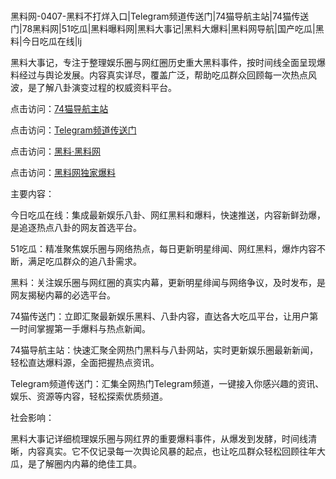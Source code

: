 #
黑料网-0407-黑料不打烊入口|Telegram频道传送门|74猫导航主站|74猫传送门|78黑料网|51吃瓜|黑料曝料网|黑料大事记|黑料大爆料|黑料网导航|国产吃瓜|黑料|今日吃瓜在线|lj

黑料大事记，专注于整理娱乐圈与网红圈历史重大黑料事件，按时间线全面呈现爆料经过与舆论发展。内容真实详尽，覆盖广泛，帮助吃瓜群众回顾每一次热点风波，是了解八卦演变过程的权威资料平台。


点击访问：<a href="https://74mao.com/">74猫导航主站</a>

点击访问：<a href="https://74mao.com/">Telegram频道传送门</a>

点击访问：<a href="https://tyer.pages.dev/">黑料·黑料网</a>

点击访问：<a href="https://fge-7ja.pages.dev/">黑料网独家爆料</a>


主要内容：

今日吃瓜在线：集成最新娱乐八卦、网红黑料和爆料，快速推送，内容新鲜劲爆，是追逐热点八卦的网友首选平台。

51吃瓜：精准聚焦娱乐圈与网络热点，每日更新明星绯闻、网红黑料，爆炸内容不断，满足吃瓜群众的追八卦需求。

黑料：关注娱乐圈与网红圈的真实内幕，更新明星绯闻与网络争议，及时发布，是网友揭秘内幕的必选平台。

74猫传送门：立即汇聚最新娱乐黑料、八卦内容，直达各大吃瓜平台，让用户第一时间掌握第一手爆料与热点新闻。

74猫导航主站：快速汇聚全网热门黑料与八卦网站，实时更新娱乐圈最新新闻，轻松直达爆料源，全面把握热点资讯。

Telegram频道传送门：汇集全网热门Telegram频道，一键接入你感兴趣的资讯、娱乐、资源等内容，轻松探索优质频道。

社会影响：

黑料大事记详细梳理娱乐圈与网红界的重要爆料事件，从爆发到发酵，时间线清晰，内容真实。它不仅记录每一次舆论风暴的起点，也让吃瓜群众轻松回顾往年大瓜，是了解圈内内幕的绝佳工具。

<span style="display:none;">[Canonical link](https://github.com/taiyang101/19906 ）</span>
